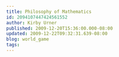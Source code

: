 ```yaml
---
title: Philosophy of Mathematics
id: 2094107447424561552
author: Kirby Urner
published: 2009-12-20T15:36:00.000-08:00
updated: 2009-12-22T09:32:31.639-08:00
blog: world_game
tags: 
---
```


